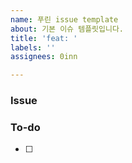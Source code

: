 ```yaml
---
name: 푸린 issue template
about: 기본 이슈 템플릿입니다.
title: 'feat: '
labels: ''
assignees: 0inn

---
```


###  Issue
<!-- 이슈에 대해 간략하게 설명해주세요 -->

###  To-do
<!-- 진행할 작업에 대해 적어주세요 -->
- [ ]
